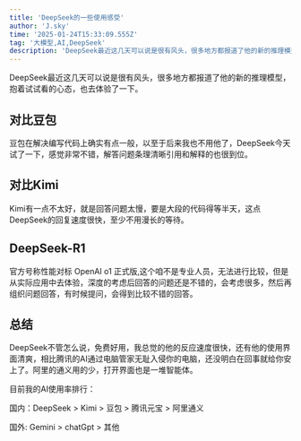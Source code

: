 ```yaml
---
title: 'DeepSeek的一些使用感受'
author: 'J.sky'
time: '2025-01-24T15:33:09.555Z'
tag: '大模型,AI,DeepSeek'
description: 'DeepSeek最近这几天可以说是很有风头，很多地方都报道了他的新的推理模型，抱着试试看的心态，也去体验了一下。'
---
```


DeepSeek最近这几天可以说是很有风头，很多地方都报道了他的新的推理模型，抱着试试看的心态，也去体验了一下。

## 对比豆包

豆包在解决编写代码上确实有点一般，以至于后来我也不用他了，DeepSeek今天试了一下，感觉非常不错，解答问题条理清晰引用和解释的也很到位。

## 对比Kimi

Kimi有一点不太好，就是回答问题太慢，要是大段的代码得等半天，这点DeepSeek的回复速度很快，至少不用漫长的等待。

## DeepSeek-R1

官方号称性能对标 OpenAI o1 正式版,这个咱不是专业人员，无法进行比较，但是从实际应用中去体验，深度的考虑后回答的问题还是不错的，会考虑很多，然后再组织问题回答，有时候提问，会得到比较不错的回答。

## 总结

DeepSeek不管怎么说，免费好用，我总觉的他的反应速度很快，还有他的使用界面清爽，相比腾讯的AI通过电脑管家无耻入侵你的电脑，还没明白在回事就给你安上了。阿里的通义用的少，打开界面也是一堆智能体。

目前我的AI使用率排行：

国内：DeepSeek > Kimi > 豆包 > 腾讯元宝 > 阿里通义

国外: Gemini > chatGpt > 其他





